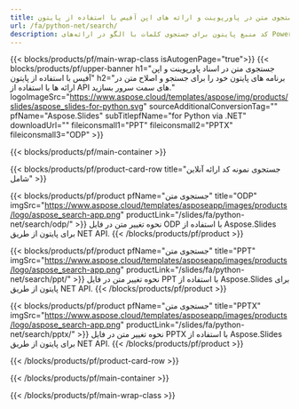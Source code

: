 ```yaml
---
title: جستجوی متن در پاورپوینت و ارائه های اپن آفیس با استفاده از پایتون
url: /fa/python-net/search/
description: کد منبع پایتون برای جستجوی کلمات با الگو در ارائه‌های PowerPoint و OpenOffice™
---
```


{{< blocks/products/pf/main-wrap-class isAutogenPage="true">}}
{{< blocks/products/pf/upper-banner h1="جستجوی متن در اسناد پاورپوینت و اپن آفیس با استفاده از پایتون" h2="برنامه های پایتون خود را برای جستجو و اصلاح متن در ارائه ها با استفاده از API های سمت سرور بسازید." logoImageSrc="https://www.aspose.cloud/templates/aspose/img/products/slides/aspose_slides-for-python.svg" sourceAdditionalConversionTag="" pfName="Aspose.Slides" subTitlepfName="for Python via .NET" downloadUrl="" fileiconsmall1="PPT" fileiconsmall2="PPTX" fileiconsmall3="ODP" >}}

{{< blocks/products/pf/main-container >}}

{{< blocks/products/pf/product-card-row title="جستجوی نمونه کد ارائه آنلاین شامل" >}}

{{< blocks/products/pf/product pfName="جستجوی متن" title="ODP" imgSrc="https://www.aspose.cloud/templates/asposeapp/images/products/logo/aspose_search-app.png" productLink="/slides/fa/python-net/search/odp/" >}}
نحوه تغییر متن در فایل ODP با استفاده از Aspose.Slides برای پایتون از طریق NET API.
{{< /blocks/products/pf/product >}}

{{< blocks/products/pf/product pfName="جستجوی متن" title="PPT" imgSrc="https://www.aspose.cloud/templates/asposeapp/images/products/logo/aspose_search-app.png" productLink="/slides/fa/python-net/search/ppt/" >}}
نحوه تغییر متن در فایل PPT با استفاده از Aspose.Slides برای پایتون از طریق NET API.
{{< /blocks/products/pf/product >}}

{{< blocks/products/pf/product pfName="جستجوی متن" title="PPTX" imgSrc="https://www.aspose.cloud/templates/asposeapp/images/products/logo/aspose_search-app.png" productLink="/slides/fa/python-net/search/pptx/" >}}
نحوه تغییر متن در فایل PPTX با استفاده از Aspose.Slides برای پایتون از طریق NET API.
{{< /blocks/products/pf/product >}}



{{< /blocks/products/pf/product-card-row >}}

{{< /blocks/products/pf/main-container >}}
    
{{< /blocks/products/pf/main-wrap-class >}}